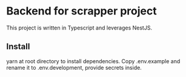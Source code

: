 # Backend for scrapper project

This project is written in Typescript and leverages NestJS.

## Install

yarn at root directory to install dependencies.
Copy .env.example and rename it to .env.development, provide secrets inside.

